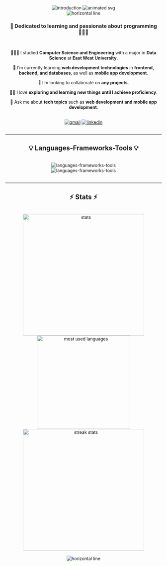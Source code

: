 <div align="center">
  <img src="https://readme-typing-svg.herokuapp.com/?font=Righteous&size=35&center=true&vCenter=true&width=500&height=50&duration=4000&lines=Hi+There!+👋;+I'm+Noushin+Pervez!;" alt="introduction" />
  <img src="https://gist.githubusercontent.com/noushinpervez/b71c9e37de26da6827f5d0540fe766a8/raw/b77076aad00d7fc4632a4488d2e07f33246e8ba8/coding-animate.svg" alt="animated svg" />
</div>

<div align="center">
  <img src="https://i.postimg.cc/BQf3kCpK/horizontal.gif" alt="horizontal line" />
</div>

<h3 align="center">🧠 Dedicated to learning and passionate about programming 👩🏻‍💻</h3>

<br/>
<div align="center">
  <p>👩🏻‍🎓 I studied <strong>Computer Science and Engineering</strong> with a major in <strong>Data Science</strong> at <strong>East West University</strong>.</p>
  
  <p>🌱 I’m currently learning <strong>web development technologies</strong> in <strong>frontend, backend, and databases</strong>, as well as <strong>mobile app development</strong>.</p>

  <p>💞️ I’m looking to collaborate on <strong>any projects</strong>.</p>
  
  <p>🤟🏻 I love <strong>exploring and learning new things until I achieve proficiency</strong>.</p>

  <p>💬 Ask me about <strong>tech topics</strong> such as <strong>web development and mobile app development</strong>.</p>
  
</div>

<br />
<div align="center"> 
  <a href="mailto:noushinpervez@gmail.com" target="_blank" referrerPolicy="no-referrer"><img loading="lazy" src="https://img.shields.io/badge/Gmail-D14836?style=for-the-badge&logo=gmail&logoColor=white" alt="gmail"></a>
  <a href="https://www.linkedin.com/in/noushin-pervez" target="_blank" referrerPolicy="no-referrer"><img src="https://img.shields.io/badge/LinkedIn-0077B5?style=for-the-badge&logo=linkedin&logoColor=white" alt="linkedin" /></a>
</div>

<br />
<hr />

<h2 align="center">💡 Languages-Frameworks-Tools 💡</h2>
<br />
<div align="center">
  <img src="https://skillicons.dev/icons?i=javascript,react,html,css,tailwind,c,cpp,java,python" alt="languages-frameworks-tools"/><br />
  <img src="https://skillicons.dev/icons?i=nodejs,express,mongodb,mysql,sqlite,vscode,androidstudio,git,github,firebase"  alt="languages-frameworks-tools" />
</div>

<br />
<hr />

<h2 align="center">⚡ Stats ⚡</h2>
<br />
<div align="center">
  <img width="390" src="https://github-readme-stats.vercel.app/api?username=noushinpervez&count_private=true&show_icons=true&theme=react&bg_color=ffffff00&text_color=718CA1&rank_icon=github&hide_border=true" alt="stats" />
  <img width="300" src="https://github-readme-stats.vercel.app/api/top-langs/?username=noushinpervez&count_private=true&langs_count=6&layout=compact&theme=react&bg_color=ffffff00&text_color=718CA1&size_weight=0.5&count_weight=0.5&hide_border=true" alt="most used languages" />
  <br />
  <img width="390" src="https://github-readme-streak-stats.herokuapp.com/?user=noushinpervez&count_private=true&theme=react&background=ffffff00&dates=718CA1&stroke=718CA1&include_all_commits=true&hide_border=true" alt="streak stats"/>
</div>

<br />
<div align="center">
  <img src="https://i.postimg.cc/BQf3kCpK/horizontal.gif" alt="horizontal line" />
</div>
